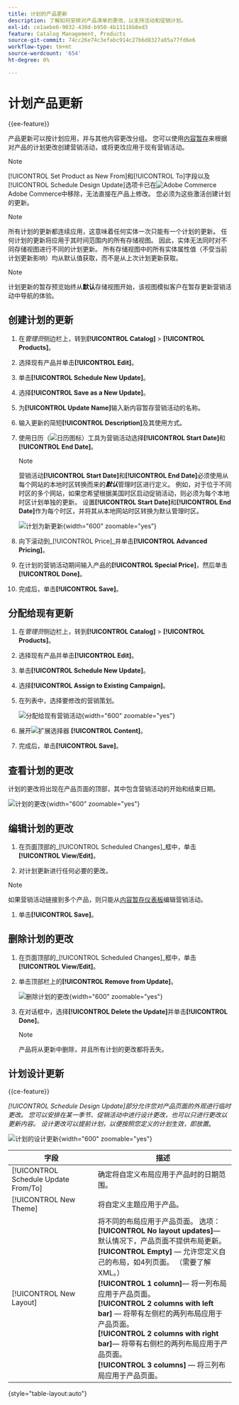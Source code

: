 ```yaml
---
title: 计划的产品更新
description: 了解如何安排对产品清单的更改，以支持活动和促销计划。
exl-id: ce1aebe6-9032-438d-b950-4b13116b8ed3
feature: Catalog Management, Products
source-git-commit: 74cc26e74c3efabc914c27b6d8327a85a77fd6e6
workflow-type: tm+mt
source-wordcount: '654'
ht-degree: 0%

---
```


# 计划产品更新

{{ee-feature}}

产品更新可以按计划应用，并与其他内容更改分组。 您可以使用[内容暂存](../content-design/content-staging.md)来根据对产品的计划更改创建营销活动，或将更改应用于现有营销活动。

>[!NOTE]
>
>[!UICONTROL Set Product as New From]和[!UICONTROL To]字段以及[!UICONTROL Schedule Design Update]选项卡已在![Adobe Commerce](../assets/adobe-logo.svg) Adobe Commerce中移除，无法直接在产品上修改。 您必须为这些激活创建计划的更新。

>[!NOTE]
>
>所有计划的更新都连续应用，这意味着任何实体一次只能有一个计划的更新。 任何计划的更新将应用于其时间范围内的所有存储视图。 因此，实体无法同时对不同存储视图进行不同的计划更新。 所有存储视图中的所有实体属性值（不受当前计划更新影响）均从默认值获取，而不是从上次计划更新获取。

>[!NOTE]
>
>计划更新的暂存预览始终从&#x200B;**默认**&#x200B;存储视图开始，该视图模拟客户在暂存更新营销活动中导航的体验。

## 创建计划的更新

1. 在&#x200B;_管理员_&#x200B;侧边栏上，转到&#x200B;**[!UICONTROL Catalog]** > **[!UICONTROL Products]**。

1. 选择现有产品并单击&#x200B;**[!UICONTROL Edit]**。

1. 单击&#x200B;**[!UICONTROL Schedule New Update]**。

1. 选择&#x200B;**[!UICONTROL Save as a New Update]**。

1. 为&#x200B;**[!UICONTROL Update Name]**&#x200B;输入新内容暂存营销活动的名称。

1. 输入更新的简短&#x200B;**[!UICONTROL Description]**&#x200B;及其使用方式。

1. 使用日历（![日历图标](../assets/icon-calendar.png)）工具为营销活动选择&#x200B;**[!UICONTROL Start Date]**&#x200B;和&#x200B;**[!UICONTROL End Date]**。

   >[!NOTE]
   >
   >营销活动&#x200B;**[!UICONTROL Start Date]**&#x200B;和&#x200B;**[!UICONTROL End Date]**&#x200B;必须使用从每个网站的本地时区转换而来的&#x200B;**_默认_**&#x200B;管理时区进行定义。 例如，对于位于不同时区的多个网站，如果您希望根据美国时区启动促销活动，则必须为每个本地时区计划单独的更新。 设置&#x200B;**[!UICONTROL Start Date]**&#x200B;和&#x200B;**[!UICONTROL End Date]**&#x200B;作为每个时区，并将其从本地网站时区转换为默认管理时区。

   ![计划为新更新](./assets/product-schedule-as-new.png){width="600" zoomable="yes"}

1. 向下滚动到&#x200B;_[!UICONTROL Price]_并单击&#x200B;**[!UICONTROL Advanced Pricing]**。

1. 在计划的营销活动期间输入产品的&#x200B;**[!UICONTROL Special Price]**，然后单击&#x200B;**[!UICONTROL Done]**。

1. 完成后，单击&#x200B;**[!UICONTROL Save]**。

## 分配给现有更新

1. 在&#x200B;_管理员_&#x200B;侧边栏上，转到&#x200B;**[!UICONTROL Catalog]** > **[!UICONTROL Products]**。

1. 选择现有产品并单击&#x200B;**[!UICONTROL Edit]**。

1. 单击&#x200B;**[!UICONTROL Schedule New Update]**。

1. 选择&#x200B;**[!UICONTROL Assign to Existing Campaign]**。

1. 在列表中，选择要修改的营销策划。

   ![分配给现有营销活动](./assets/scheduled-changes-assign-to-existing-campaign.png){width="600" zoomable="yes"}

1. 展开![扩展选择器](../assets/icon-display-expand.png) **[!UICONTROL Content]**。

1. 完成后，单击&#x200B;**[!UICONTROL Save]**。

## 查看计划的更改

计划的更改将出现在产品页面的顶部，其中包含营销活动的开始和结束日期。

![计划的更改](./assets/view-product-scheduled-changes.png){width="600" zoomable="yes"}

## 编辑计划的更改

1. 在页面顶部的&#x200B;_[!UICONTROL Scheduled Changes]_框中，单击&#x200B;**[!UICONTROL View/Edit]**。

1. 对计划更新进行任何必要的更改。

>[!NOTE]
>
>如果营销活动链接到多个产品，则只能从[内容暂存仪表板](../content-design/content-staging-dashboard.md)编辑营销活动。

1. 单击&#x200B;**[!UICONTROL Save]**。

## 删除计划的更改

1. 在页面顶部的&#x200B;_[!UICONTROL Scheduled Changes]_框中，单击&#x200B;**[!UICONTROL View/Edit]**。

1. 单击顶部栏上的&#x200B;**[!UICONTROL Remove from Update]**。

   ![删除计划的更改](./assets/remove-product-scheduled-changes.png){width="600" zoomable="yes"}

1. 在对话框中，选择&#x200B;**[!UICONTROL Delete the Update]**&#x200B;并单击&#x200B;**[!UICONTROL Done]**。

   >[!NOTE]
   >
   >产品将从更新中删除，并且所有计划的更改都将丢失。

## 计划设计更新

{{ce-feature}}

_[!UICONTROL Schedule Design Update]_部分允许您对产品页面的外观进行临时更改。 您可以安排在某一季节、促销活动中进行设计更改，也可以只进行更改以更新内容。 设计更改可以提前计划，以便按照您定义的计划生效，即_&#x200B;放置&#x200B;_。

![计划的设计更新](./assets/product-design-update-scheduled-ce.png){width="600" zoomable="yes"}


| 字段 | 描述 |
|--- |--- |
| [!UICONTROL Schedule Update From/To] | 确定将自定义布局应用于产品时的日期范围。 |
| [!UICONTROL New Theme] | 将自定义主题应用于产品。 |
| [!UICONTROL New Layout] | 将不同的布局应用于产品页面。 选项： <br/>**[!UICONTROL No layout updates]**— 默认情况下，产品页面不提供布局更新。<br/>**[!UICONTROL Empty]** — 允许您定义自己的布局，如4列页面。 （需要了解XML。） <br/>**[!UICONTROL 1 column]**— 将一列布局应用于产品页面。<br/>**[!UICONTROL 2 columns with left bar]** — 将带有左侧栏的两列布局应用于产品页面。 <br/>**[!UICONTROL 2 columns with right bar]**— 将带有右侧栏的两列布局应用于产品页面。<br/>**[!UICONTROL 3 columns]** — 将三列布局应用于产品页面。 |

{style="table-layout:auto"}
